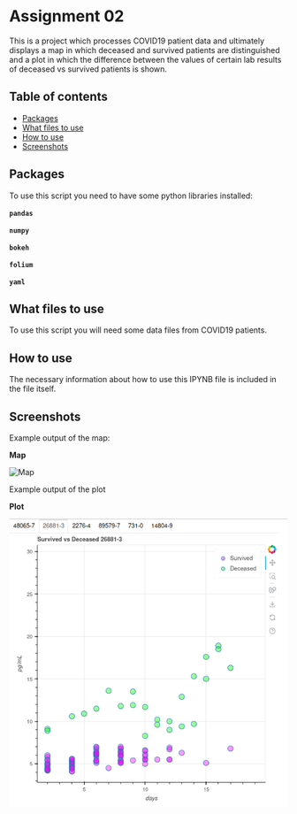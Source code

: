 # Assignment 02
This is a project which processes COVID19 patient data and ultimately displays a map in which deceased and survived patients are distinguished 
and a plot in which the difference between the values of certain lab results of deceased vs survived patients is shown.

## Table of contents
- [Packages](#packages)
- [What files to use](#what-files-to-use)
- [How to use](#how-to-use)
- [Screenshots](#screenshots)

## Packages
 To use this script you need to have some python libraries installed:

 **```pandas```**
 
 **```numpy```**
 
 **```bokeh```**
 
 **```folium```** 
 
 **```yaml```** 

## What files to use
To use this script you will need some data files from COVID19 patients.


## How to use
The necessary information about how to use this IPYNB file is included in the file itself.

## Screenshots
Example output of the map:

**Map**

![Map]([https://raw.githubusercontent.com/josvandam0/Assignment2-Programming-II/main/example%20map.png)

Example output of the plot

**Plot**

![Plot](https://raw.githubusercontent.com/josvandam0/Assignment2-Programming-II/main/example%20plot.png)
